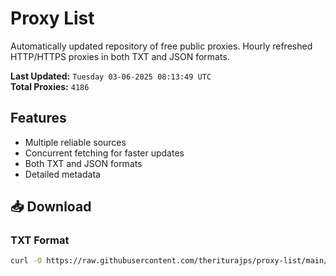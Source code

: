 # Proxy List

Automatically updated repository of free public proxies. Hourly refreshed HTTP/HTTPS proxies in both TXT and JSON formats.

**Last Updated:** `Tuesday 03-06-2025 08:13:49 UTC`  
**Total Proxies:** `4186`

## Features
- Multiple reliable sources
- Concurrent fetching for faster updates
- Both TXT and JSON formats
- Detailed metadata

## 📥 Download

### TXT Format
```bash
curl -O https://raw.githubusercontent.com/theriturajps/proxy-list/main/proxies.txt